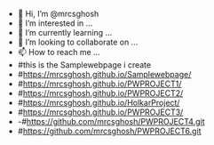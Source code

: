 - 👋 Hi, I’m @mrcsghosh
- 👀 I’m interested in ...
- 🌱 I’m currently learning ...
- 💞️ I’m looking to collaborate on ...
- 📫 How to reach me ...
- #this is the Samplewebpage i create 
- #https://mrcsghosh.github.io/Samplewebpage/
- #https://mrcsghosh.github.io/PWPROJECT1/
- #https://mrcsghosh.github.io/PWPROJECT2/
- #https://mrcsghosh.github.io/HolkarProject/
- #https://mrcsghosh.github.io/PWPROJECT3/
- -#https://github.com/mrcsghosh/PWPROJECT4.git
- #https://github.com/mrcsghosh/PWPROJECT6.git

<!---
mrcsghosh/mrcsghosh is a ✨ special ✨ repository because its `README.md` (this file) appears on your GitHub profile.
You can click the Preview link to take a look at your changes.
--->
